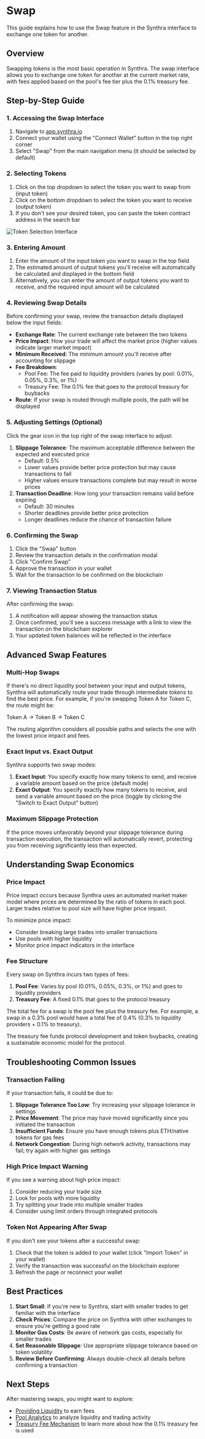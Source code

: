 # Swap

This guide explains how to use the Swap feature in the Synthra interface to exchange one token for another.

## Overview

Swapping tokens is the most basic operation in Synthra. The swap interface allows you to exchange one token for another at the current market rate, with fees applied based on the pool's fee tier plus the 0.1% treasury fee.

## Step-by-Step Guide

### 1. Accessing the Swap Interface

1. Navigate to [app.synthra.io](https://app.synthra.io)
2. Connect your wallet using the "Connect Wallet" button in the top right corner
3. Select "Swap" from the main navigation menu (it should be selected by default)

### 2. Selecting Tokens

1. Click on the top dropdown to select the token you want to swap from (input token)
2. Click on the bottom dropdown to select the token you want to receive (output token)
3. If you don't see your desired token, you can paste the token contract address in the search bar

![Token Selection Interface](../assets/images/swap-token-selection.png)

### 3. Entering Amount

1. Enter the amount of the input token you want to swap in the top field
2. The estimated amount of output tokens you'll receive will automatically be calculated and displayed in the bottom field
3. Alternatively, you can enter the amount of output tokens you want to receive, and the required input amount will be calculated

### 4. Reviewing Swap Details

Before confirming your swap, review the transaction details displayed below the input fields:

* **Exchange Rate**: The current exchange rate between the two tokens
* **Price Impact**: How your trade will affect the market price (higher values indicate larger market impact)
* **Minimum Received**: The minimum amount you'll receive after accounting for slippage
* **Fee Breakdown**:
  * Pool Fee: The fee paid to liquidity providers (varies by pool: 0.01%, 0.05%, 0.3%, or 1%)
  * Treasury Fee: The 0.1% fee that goes to the protocol treasury for buybacks
* **Route**: If your swap is routed through multiple pools, the path will be displayed

### 5. Adjusting Settings (Optional)

Click the gear icon in the top right of the swap interface to adjust:

1. **Slippage Tolerance**: The maximum acceptable difference between the expected and executed price
   * Default: 0.5%
   * Lower values provide better price protection but may cause transactions to fail
   * Higher values ensure transactions complete but may result in worse prices
2. **Transaction Deadline**: How long your transaction remains valid before expiring
   * Default: 30 minutes
   * Shorter deadlines provide better price protection
   * Longer deadlines reduce the chance of transaction failure

### 6. Confirming the Swap

1. Click the "Swap" button
2. Review the transaction details in the confirmation modal
3. Click "Confirm Swap"
4. Approve the transaction in your wallet
5. Wait for the transaction to be confirmed on the blockchain

### 7. Viewing Transaction Status

After confirming the swap:

1. A notification will appear showing the transaction status
2. Once confirmed, you'll see a success message with a link to view the transaction on the blockchain explorer
3. Your updated token balances will be reflected in the interface

## Advanced Swap Features

### Multi-Hop Swaps

If there's no direct liquidity pool between your input and output tokens, Synthra will automatically route your trade through intermediate tokens to find the best price. For example, if you're swapping Token A for Token C, the route might be:

Token A → Token B → Token C

The routing algorithm considers all possible paths and selects the one with the lowest price impact and fees.

### Exact Input vs. Exact Output

Synthra supports two swap modes:

1. **Exact Input**: You specify exactly how many tokens to send, and receive a variable amount based on the price (default mode)
2. **Exact Output**: You specify exactly how many tokens to receive, and send a variable amount based on the price (toggle by clicking the "Switch to Exact Output" button)

### Maximum Slippage Protection

If the price moves unfavorably beyond your slippage tolerance during transaction execution, the transaction will automatically revert, protecting you from receiving significantly less than expected.

## Understanding Swap Economics

### Price Impact

Price impact occurs because Synthra uses an automated market maker model where prices are determined by the ratio of tokens in each pool. Larger trades relative to pool size will have higher price impact.

To minimize price impact:

* Consider breaking large trades into smaller transactions
* Use pools with higher liquidity
* Monitor price impact indicators in the interface

### Fee Structure

Every swap on Synthra incurs two types of fees:

1. **Pool Fee**: Varies by pool (0.01%, 0.05%, 0.3%, or 1%) and goes to liquidity providers
2. **Treasury Fee**: A fixed 0.1% that goes to the protocol treasury

The total fee for a swap is the pool fee plus the treasury fee. For example, a swap in a 0.3% pool would have a total fee of 0.4% (0.3% to liquidity providers + 0.1% to treasury).

The treasury fee funds protocol development and token buybacks, creating a sustainable economic model for the protocol.

## Troubleshooting Common Issues

### Transaction Failing

If your transaction fails, it could be due to:

1. **Slippage Tolerance Too Low**: Try increasing your slippage tolerance in settings
2. **Price Movement**: The price may have moved significantly since you initiated the transaction
3. **Insufficient Funds**: Ensure you have enough tokens plus ETH/native tokens for gas fees
4. **Network Congestion**: During high network activity, transactions may fail; try again with higher gas settings

### High Price Impact Warning

If you see a warning about high price impact:

1. Consider reducing your trade size
2. Look for pools with more liquidity
3. Try splitting your trade into multiple smaller trades
4. Consider using limit orders through integrated protocols

### Token Not Appearing After Swap

If you don't see your tokens after a successful swap:

1. Check that the token is added to your wallet (click "Import Token" in your wallet)
2. Verify the transaction was successful on the blockchain explorer
3. Refresh the page or reconnect your wallet

## Best Practices

1. **Start Small**: If you're new to Synthra, start with smaller trades to get familiar with the interface
2. **Check Prices**: Compare the price on Synthra with other exchanges to ensure you're getting a good rate
3. **Monitor Gas Costs**: Be aware of network gas costs, especially for smaller trades
4. **Set Reasonable Slippage**: Use appropriate slippage tolerance based on token volatility
5. **Review Before Confirming**: Always double-check all details before confirming a transaction

## Next Steps

After mastering swaps, you might want to explore:

* [Providing Liquidity](add-liquidity.md) to earn fees
* [Pool Analytics](pool.md) to analyze liquidity and trading activity
* [Treasury Fee Mechanism](../features/treasury-fee.md) to learn more about how the 0.1% treasury fee is used
